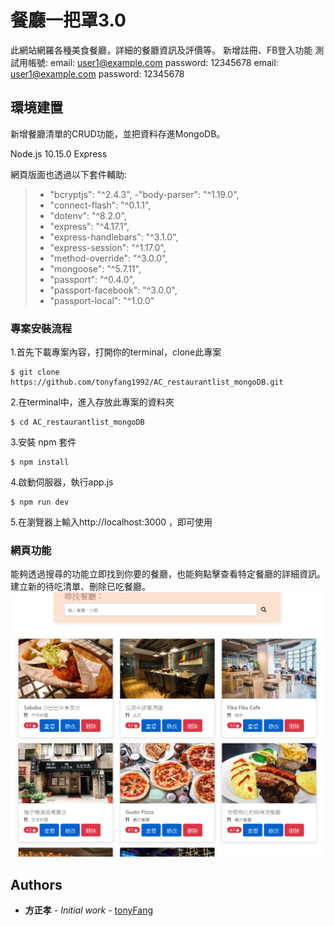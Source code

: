 # 餐廳一把罩3.0

此網站網羅各種美食餐廳，詳細的餐廳資訊及評價等。
新增註冊、FB登入功能
測試用帳號:
email: user1@example.com
password: 12345678
email: user1@example.com
password: 12345678


## 環境建置

新增餐廳清單的CRUD功能，並把資料存進MongoDB。

Node.js 10.15.0
Express

網頁版面也透過以下套件輔助:
>- "bcryptjs": "^2.4.3",
>-"body-parser": "^1.19.0",
>- "connect-flash": "^0.1.1",
>- "dotenv": "^8.2.0",
>- "express": "^4.17.1",
>- "express-handlebars": "^3.1.0",
>- "express-session": "^1.17.0",
>- "method-override": "^3.0.0",
>- "mongoose": "^5.7.11",
>- "passport": "^0.4.0",
>- "passport-facebook": "^3.0.0",
>- "passport-local": "^1.0.0"

### 專案安裝流程

1.首先下載專案內容，打開你的terminal，clone此專案
```
$ git clone https://github.com/tonyfang1992/AC_restaurantlist_mongoDB.git
```
2.在terminal中，進入存放此專案的資料夾
```
$ cd AC_restaurantlist_mongoDB
```
3.安裝 npm 套件
```
$ npm install 
```
4.啟動伺服器，執行app.js
```
$ npm run dev
```
5.在瀏覽器上輸入http://localhost:3000 ，即可使用


### 網頁功能
能夠透過搜尋的功能立即找到你要的餐廳，也能夠點擊查看特定餐廳的詳細資訊。
建立新的待吃清單、刪除已吃餐廳。
![image](https://github.com/tonyfang1992/AC_restaurantlist_mongoDB/blob/master/restaurantlist_mongodb.png)

## Authors

* **方正孝** - *Initial work* - [tonyFang](https://github.com/tonyfang1992)




